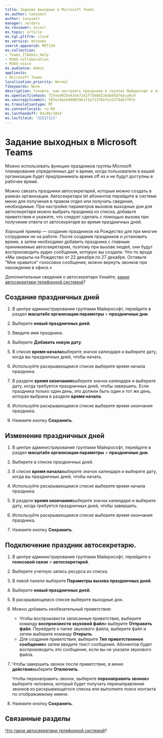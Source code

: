 ```yaml
---
title: Задание выходных в Microsoft Teams
ms.author: tonysmit
author: tonysmit
manager: serdars
ms.reviewer: oscarr
ms.topic: article
ms.tgt.pltfrm: cloud
ms.service: msteams
search.appverid: MET150
ms.collection:
- Teams_ITAdmin_Help
- M365-collaboration
- M365-voice
ms.audience: Admin
appliesto:
- Microsoft Teams
localization_priority: Normal
f1keywords: None
description: Узнайте, как настроить праздники в группах Майкрософт и подключать их к вашей автосекретаря.
ms.openlocfilehash: 72feed025e43eb7242f75608534db45d74aca9c9
ms.sourcegitcommit: 58fec9aebd80029e1f1e71376efe222f9abf707e
ms.translationtype: MT
ms.contentlocale: ru-RU
ms.lasthandoff: 04/08/2019
ms.locfileid: "31517121"
---
```

# <a name="set-up-holidays-in-microsoft-teams"></a>Задание выходных в Microsoft Teams

Можно использовать функцию праздников группы Microsoft планирование определенных дат и время, когда пользователи в вашей организации будет предпринимать время off из и не будут доступны в рабочее время. 

Можно связать праздники автосекретарей, которые можно создать в рамках организации. Автосекретари let абонентов перейдите в системе меню для получения в правом отдел или получить сведения, необходимые. При настройке параметров вызовов выходные дни для автосекретаря можно выбрать праздника из списка, добавьте приветствия и укажите, что следует сделать с помощью вызова при получении ответа от автосекретаря во время праздничных дней.

Хороший пример — создание праздников на Рождество для при многие сотрудники не на работе. После создания праздников и установить время, а затем необходимо добавить праздника с главным принимаемые автосекретарем, поэтому при вызове людей, они будут воспроизводить аудио сообщения, которую вы создали. Что-то вроде «Мы закрыты на Рождество от 22 декабря по 27 декабря. Оставьте "Мне нравится" голосовое сообщение, можно вернуть звонков при нахождении в офисе.»

Дополнительные сведения о автосекретари Узнайте, [какие автосекретари телефонной системой](what-are-phone-system-auto-attendants.md)?  

## <a name="create-a-holiday"></a>Создание праздничных дней

1. В центре администрирования группами Майкрософт, перейдите в раздел **масштабе организации параметры** > **праздничные дни**.

2. Выберите **новый праздничных дней**.

3. Введите имя праздника.

4. Выберите **Добавить новую дату**.

5. В списке **время начала**выберите значок календаря и выберите дату, когда вы праздничных дней, чтобы начать.

6. Используйте раскрывающемся списке выберите время начала праздника.

7. В разделе **время окончания**выберите значок календаря и выберите дату, когда требуется праздничных дней, чтобы завершить. Если праздника только один день, это должен быть один и тот же день, которая выбрана в разделе **время начала**.

8. Используйте раскрывающемся списке выберите время окончания праздника.

9. Нажмите кнопку **Сохранить**.

## <a name="change-a-holiday"></a>Изменение праздничных дней

1. В центре администрирования группами Майкрософт, перейдите в раздел **масштабе организации параметры** > **праздничные дни**.

2. Выберите в списке праздничных дней.

3. В списке **время начала**выберите значок календаря и выберите дату, когда вы праздничных дней, чтобы начать.

4. Используйте раскрывающемся списке выберите время начала праздника.

5. В разделе **время окончания**выберите значок календаря и выберите дату, когда требуется праздничных дней, чтобы завершить. 

6. Используйте раскрывающемся списке выберите время окончания праздника.

7. Нажмите кнопку **Сохранить**.

## <a name="connect-a-holiday-to-an-auto-attendant"></a>Подключение праздник автосекретарю.

1. В центре администрирования группами Майкрософт, перейдите к **голосовой связи** > **автосекретарей**.
2. Выберите учетную запись ресурса из списка.
3. В левой панели выберите **Параметры вызова праздничных дней**.
4. Выберите **новый праздничных дней**.
5. В раскрывающемся списке выберите выходные дни.
6. Можно добавить необязательный приветствия:
    - Чтобы воспроизвести записанные приветствия, выберите команду **воспроизвести звуковой файл**и выберите **Отправить файл**. Перейдите к папке звукового файла, выберите файл и затем выберите команду **Открыть**.
    - Для создания приветствия, выберите **Тип приветственное сообщение**и затем введите текст сообщения. Абонентов будет воспроизводить это сообщение, если вы не указали звукового файла.
7. Чтобы завершить звонок после приветствие, в меню **действия**выберите **Отключить**. 

    Чтобы перенаправить звонок, выберите **перенаправить звонок**и выберите человека, который будет получать перенаправления звонков из раскрывающегося списка или выполните поиск контакта по отображаемому имени.
8. Нажмите кнопку **Сохранить**.

## <a name="related-topics"></a>Связанные разделы

[Что такое автосекретари телефонной системой](what-are-phone-system-auto-attendants.md)?